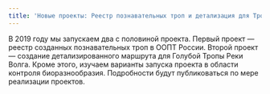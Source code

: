 ```yaml
---
title: 'Новые проекты: Реестр познавательных троп и детализация для Тропы Реки Волга'
---
```


В 2019 году мы запускаем два с половиной проекта. Первый проект — реестр созданных познавательных троп в ООПТ России. Второй проект — создание детализированного маршрута для Голубой Тропы Реки Волга. Кроме этого, изучаем варианты запуска проекта в области контроля биоразнообразия. Подробности будут публиковаться по мере реализации проектов.